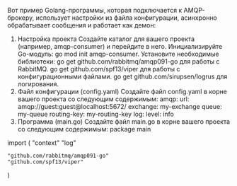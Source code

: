 Вот пример Golang-программы, которая подключается к AMQP-брокеру, использует настройки из файла конфигурации, асинхронно обрабатывает сообщения и работает как демон:
1. Настройка проекта
Создайте каталог для вашего проекта (например, amqp-consumer) и перейдите в него.
Инициализируйте Go-модуль: go mod init amqp-consumer.
Установите необходимые библиотеки:
go get github.com/rabbitmq/amqp091-go для работы с RabbitMQ.
go get github.com/spf13/viper для работы с конфигурационными файлами.
go get github.com/sirupsen/logrus для логирования.
2. Файл конфигурации (config.yaml)
Создайте файл config.yaml в корне вашего проекта со следующим содержимым:
amqp:
  url: amqp://guest:guest@localhost:5672/
  exchange: my-exchange
  queue: my-queue
  routing-key: my-routing-key
  log:
  level: info
3. Программа (main.go)
Создайте файл main.go в корне вашего проекта со следующим содержимым:
package main

import (
    "context"
    "log"

    "github.com/rabbitmq/amqp091-go"
    "github.com/spf13/viper"
)

